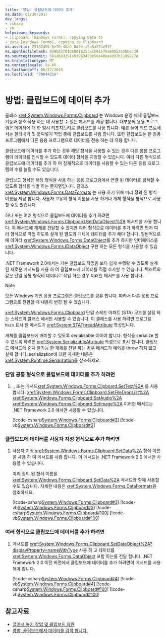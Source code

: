 ```yaml
---
title: '방법: 클립보드에 데이터 추가'
ms.date: 03/30/2017
dev_langs:
- csharp
- vb
helpviewer_keywords:
- Clipboard [Windows Forms], copying data to
- data [Windows Forms], copying to Clipboard
ms.assetid: 25152454-0e78-40a9-8a9e-a2a5a274e517
ms.openlocfilehash: 0d9b82f01080d18353ecb91578a8005260bbe739
ms.sourcegitcommit: 581ab03291e91983459e56e40ea8d97b5189227e
ms.translationtype: MT
ms.contentlocale: ko-KR
ms.lasthandoff: 08/27/2019
ms.locfileid: "70044216"
---
```

# <a name="how-to-add-data-to-the-clipboard"></a>방법: 클립보드에 데이터 추가

클래스 <xref:System.Windows.Forms.Clipboard> 는 Windows 운영 체제 클립보드 기능과 상호 작용 하는 데 사용할 수 있는 메서드를 제공 합니다. 대부분의 응용 프로그램은 데이터에 대 한 임시 리포지토리로 클립보드를 사용 합니다. 예를 들어 워드 프로세서는 잘라내기 및 붙여넣기 작업 중에 클립보드를 사용 합니다. 또한 클립보드는 한 응용 프로그램에서 다른 응용 프로그램으로 데이터를 전송 하는 데 유용 합니다.

클립보드에 데이터를 추가 하는 경우 해당 형식을 사용할 수 있는 경우 다른 응용 프로그램이 데이터를 인식할 수 있도록 데이터 형식을 지정할 수 있습니다. 여러 다른 형식으로 클립보드에 데이터를 추가 하 여 잠재적으로 데이터를 사용할 수 있는 다른 응용 프로그램의 수를 늘릴 수도 있습니다.

클립보드 형식은 해당 형식을 사용 하는 응용 프로그램에서 연결 된 데이터를 검색할 수 있도록 형식을 식별 하는 문자열입니다. 클래스 <xref:System.Windows.Forms.DataFormats> 는 사용 하기 위해 미리 정의 된 형식 이름을 제공 합니다. 사용자 고유의 형식 이름을 사용 하거나 개체 형식을 형식으로 사용할 수도 있습니다.

하나 또는 여러 형식으로 클립보드에 데이터를 추가 하려면 <xref:System.Windows.Forms.Clipboard.SetDataObject%2A> 메서드를 사용 합니다. 이 메서드에 개체를 전달할 수 있지만 여러 형식으로 데이터를 추가 하려면 먼저 여러 형식으로 작업 하도록 설계 된 별도의 개체에 데이터를 추가 해야 합니다. 일반적으로에 데이터 <xref:System.Windows.Forms.DataObject>를 추가 하지만 인터페이스를 <xref:System.Windows.Forms.IDataObject> 구현 하는 모든 형식을 사용할 수 있습니다.

.NET Framework 2.0에서는 기본 클립보드 작업을 보다 쉽게 수행할 수 있도록 설계 된 새로운 메서드를 사용 하 여 클립보드에 데이터를 직접 추가할 수 있습니다. 텍스트와 같은 단일 공통 형식의 데이터로 작업 하는 경우 이러한 메서드를 사용 합니다.

> [!NOTE]
> 모든 Windows 기반 응용 프로그램은 클립보드를 공유 합니다. 따라서 다른 응용 프로그램으로 전환할 때 내용이 변경 될 수 있습니다.
>
> <xref:System.Windows.Forms.Clipboard> 단일 스레드 아파트 (STA) 모드를 설정 하는 스레드의 클래스 에서만 사용할 수 있습니다. 이 클래스를 사용 하려면 프로그램 `Main` 표시 된 메서드가 <xref:System.STAThreadAttribute> 특성입니다.
>
> 개체를 클립보드에 배치할 수 있도록 serializable 이어야 합니다. 형식을 serialize 할 수 있도록 하려면 <xref:System.SerializableAttribute> 특성으로 표시 합니다. 클립보드 메서드에 순차 불가능 한 개체를 전달 하는 경우 메서드가 예외를 throw 하지 않고 실패 합니다. serialization에 대한 자세한 내용은 <xref:System.Runtime.Serialization>을 참조하세요.

### <a name="to-add-data-to-the-clipboard-in-a-single-common-format"></a>단일 공통 형식으로 클립보드에 데이터를 추가 하려면

1. ,, 또는 메서드<xref:System.Windows.Forms.Clipboard.SetText%2A> 를 사용 합니다. <xref:System.Windows.Forms.Clipboard.SetFileDropList%2A> <xref:System.Windows.Forms.Clipboard.SetAudio%2A> <xref:System.Windows.Forms.Clipboard.SetImage%2A> 이러한 메서드는 .NET Framework 2.0 에서만 사용할 수 있습니다.

    [!code-csharp[System.Windows.Forms.Clipboard#2](~/samples/snippets/csharp/VS_Snippets_Winforms/System.Windows.Forms.Clipboard/CS/form1.cs#2)]
    [!code-vb[System.Windows.Forms.Clipboard#2](~/samples/snippets/visualbasic/VS_Snippets_Winforms/System.Windows.Forms.Clipboard/vb/form1.vb#2)]

### <a name="to-add-data-to-the-clipboard-in-a-custom-format"></a>클립보드에 데이터를 사용자 지정 형식으로 추가 하려면

1. 사용자 지정 <xref:System.Windows.Forms.Clipboard.SetData%2A> 형식 이름을 사용 하 여 메서드를 사용 합니다. 이 메서드는 .NET Framework 2.0 에서만 사용할 수 있습니다.

    미리 정의 된 형식 이름을 <xref:System.Windows.Forms.Clipboard.SetData%2A> 메서드와 함께 사용할 수도 있습니다. 자세한 내용은 <xref:System.Windows.Forms.DataFormats>을 참조하세요.

    [!code-csharp[System.Windows.Forms.Clipboard#3](~/samples/snippets/csharp/VS_Snippets_Winforms/System.Windows.Forms.Clipboard/CS/form1.cs#3)]
    [!code-vb[System.Windows.Forms.Clipboard#3](~/samples/snippets/visualbasic/VS_Snippets_Winforms/System.Windows.Forms.Clipboard/vb/form1.vb#3)]
    [!code-csharp[System.Windows.Forms.Clipboard#100](~/samples/snippets/csharp/VS_Snippets_Winforms/System.Windows.Forms.Clipboard/CS/form1.cs#100)]
    [!code-vb[System.Windows.Forms.Clipboard#100](~/samples/snippets/visualbasic/VS_Snippets_Winforms/System.Windows.Forms.Clipboard/vb/form1.vb#100)]

### <a name="to-add-data-to-the-clipboard-in-multiple-formats"></a>여러 형식으로 클립보드에 데이터를 추가 하려면

1. 메서드를 <xref:System.Windows.Forms.Clipboard.SetDataObject%2A?displayProperty=nameWithType> 사용 하 고 데이터를 <xref:System.Windows.Forms.DataObject> 포함 하는를 전달 합니다. .NET Framework 2.0 이전 버전에서 클립보드에 데이터를 추가 하려면이 메서드를 사용 해야 합니다.

    [!code-csharp[System.Windows.Forms.Clipboard#4](~/samples/snippets/csharp/VS_Snippets_Winforms/System.Windows.Forms.Clipboard/CS/form1.cs#4)]
    [!code-vb[System.Windows.Forms.Clipboard#4](~/samples/snippets/visualbasic/VS_Snippets_Winforms/System.Windows.Forms.Clipboard/vb/form1.vb#4)]
    [!code-csharp[System.Windows.Forms.Clipboard#100](~/samples/snippets/csharp/VS_Snippets_Winforms/System.Windows.Forms.Clipboard/CS/form1.cs#100)]
    [!code-vb[System.Windows.Forms.Clipboard#100](~/samples/snippets/visualbasic/VS_Snippets_Winforms/System.Windows.Forms.Clipboard/vb/form1.vb#100)]

## <a name="see-also"></a>참고자료

- [끌어서 놓기 작업 및 클립보드 지원](drag-and-drop-operations-and-clipboard-support.md)
- [방법: 클립보드에서 데이터를 검색 합니다.](how-to-retrieve-data-from-the-clipboard.md)
